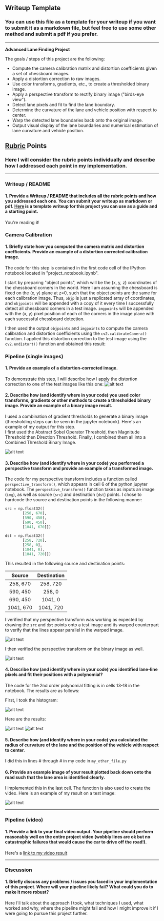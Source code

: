 ## Writeup Template

### You can use this file as a template for your writeup if you want to submit it as a markdown file, but feel free to use some other method and submit a pdf if you prefer.

---

**Advanced Lane Finding Project**

The goals / steps of this project are the following:

* Compute the camera calibration matrix and distortion coefficients given a set of chessboard images.
* Apply a distortion correction to raw images.
* Use color transforms, gradients, etc., to create a thresholded binary image.
* Apply a perspective transform to rectify binary image ("birds-eye view").
* Detect lane pixels and fit to find the lane boundary.
* Determine the curvature of the lane and vehicle position with respect to center.
* Warp the detected lane boundaries back onto the original image.
* Output visual display of the lane boundaries and numerical estimation of lane curvature and vehicle position.

[//]: # (Image References)

[image2]: output_images/undistorged_image.png "Undistorted"
[image3]: output_images/combined_threshold.png "Combined Threshold"
[image4]: output_images/distorsion_transform.png "Distorsion Transform"
[image5]: output_images/distorsion_transform_binary.png "Distorsion Transform Binary"
[image6]: output_images/histogram.png "Histogram"
[image7]: output_images/poly1.png "Poly 1"
[image8]: output_images/poly2.png "Poly 2"
[image9]: output_images/poly2.png "Final"


## [Rubric](https://review.udacity.com/#!/rubrics/571/view) Points

### Here I will consider the rubric points individually and describe how I addressed each point in my implementation.  

---

### Writeup / README

#### 1. Provide a Writeup / README that includes all the rubric points and how you addressed each one.  You can submit your writeup as markdown or pdf.  [Here](https://github.com/udacity/CarND-Advanced-Lane-Lines/blob/master/writeup_template.md) is a template writeup for this project you can use as a guide and a starting point.  

You're reading it!

### Camera Calibration

#### 1. Briefly state how you computed the camera matrix and distortion coefficients. Provide an example of a distortion corrected calibration image.

The code for this step is contained in the first code cell of the IPython notebook located in "project_notebook.ipynb".

I start by preparing "object points", which will be the (x, y, z) coordinates of the chessboard corners in the world. Here I am assuming the chessboard is fixed on the (x, y) plane at z=0, such that the object points are the same for each calibration image.  Thus, `objp` is just a replicated array of coordinates, and `objpoints` will be appended with a copy of it every time I successfully detect all chessboard corners in a test image.  `imgpoints` will be appended with the (x, y) pixel position of each of the corners in the image plane with each successful chessboard detection.  

I then used the output `objpoints` and `imgpoints` to compute the camera calibration and distortion coefficients using the `cv2.calibrateCamera()` function.  I applied this distortion correction to the test image using the `cv2.undistort()` function and obtained this result: 


### Pipeline (single images)

#### 1. Provide an example of a distortion-corrected image.

To demonstrate this step, I will describe how I apply the distortion correction to one of the test images like this one:
![alt text][image2]

#### 2. Describe how (and identify where in your code) you used color transforms, gradients or other methods to create a thresholded binary image.  Provide an example of a binary image result.

I used a combination of gradient thresholds to generate a binary image (thresholding steps can be seen in the jupyter notebook).  Here's an example of my output for this step.  
I first used the Abstract Sobel Operator Threshold, then Magnitude Threshold then Direction Threshold.
Finally, I combined them all into a Combined Threshold Binary Image.

![alt text][image3]

#### 3. Describe how (and identify where in your code) you performed a perspective transform and provide an example of a transformed image.

The code for my perspective transform includes a function called `perspective_transform()`, which appears in cell 6 of the python jupyter notebook.  The `perspective_transform()` function takes as inputs an image (`img`), as well as source (`src`) and destination (`dst`) points.  I chose to hardcode the source and destination points in the following manner:

```python
src = np.float32([
        [258, 670], 
        [590, 450], 
        [690, 450], 
        [1041, 670]])
    
dst = np.float32([
        [258, 720], 
        [258, 0], 
        [1041, 0], 
        [1041, 720]])
```

This resulted in the following source and destination points:

| Source        | Destination   | 
|:-------------:|:-------------:| 
| 258, 670      | 258, 720      | 
| 590, 450      | 258, 0        |
| 690, 450      | 1041, 0       |
| 1041, 670     | 1041, 720     |

I verified that my perspective transform was working as expected by drawing the `src` and `dst` points onto a test image and its warped counterpart to verify that the lines appear parallel in the warped image.

![alt text][image4]

I then verified the perspective transform on the binary image as well.

![alt text][image5]

#### 4. Describe how (and identify where in your code) you identified lane-line pixels and fit their positions with a polynomial?

The code for the 2nd order polynomial fitting is in cells 13-18 in the notebook. The results are as follows:

First, I took the histogram:

![alt text][image6]

Here are the results:

![alt text][image7]
![alt text][image8]


#### 5. Describe how (and identify where in your code) you calculated the radius of curvature of the lane and the position of the vehicle with respect to center.

I did this in lines # through # in my code in `my_other_file.py`

#### 6. Provide an example image of your result plotted back down onto the road such that the lane area is identified clearly.

I implemented this in the last cell. The function is also used to create the video.
Here is an example of my result on a test image:

![alt text][image9]

---

### Pipeline (video)

#### 1. Provide a link to your final video output.  Your pipeline should perform reasonably well on the entire project video (wobbly lines are ok but no catastrophic failures that would cause the car to drive off the road!).

Here's a [link to my video result](./test_videos_output/project_video_result.mp4)

---

### Discussion

#### 1. Briefly discuss any problems / issues you faced in your implementation of this project.  Where will your pipeline likely fail?  What could you do to make it more robust?

Here I'll talk about the approach I took, what techniques I used, what worked and why, where the pipeline might fail and how I might improve it if I were going to pursue this project further.  
